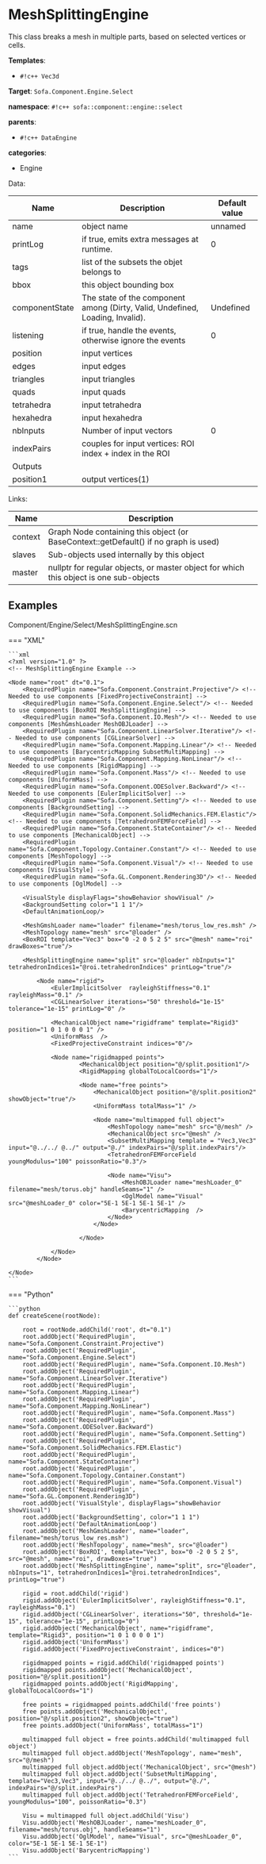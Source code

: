 # MeshSplittingEngine

This class breaks a mesh in multiple parts, based on selected vertices or cells.


__Templates__:

- `#!c++ Vec3d`

__Target__: `Sofa.Component.Engine.Select`

__namespace__: `#!c++ sofa::component::engine::select`

__parents__: 

- `#!c++ DataEngine`

__categories__: 

- Engine

Data: 

<table>
<thead>
    <tr>
        <th>Name</th>
        <th>Description</th>
        <th>Default value</th>
    </tr>
</thead>
<tbody>
	<tr>
		<td>name</td>
		<td>
object name
</td>
		<td>unnamed</td>
	</tr>
	<tr>
		<td>printLog</td>
		<td>
if true, emits extra messages at runtime.
</td>
		<td>0</td>
	</tr>
	<tr>
		<td>tags</td>
		<td>
list of the subsets the objet belongs to
</td>
		<td></td>
	</tr>
	<tr>
		<td>bbox</td>
		<td>
this object bounding box
</td>
		<td></td>
	</tr>
	<tr>
		<td>componentState</td>
		<td>
The state of the component among (Dirty, Valid, Undefined, Loading, Invalid).
</td>
		<td>Undefined</td>
	</tr>
	<tr>
		<td>listening</td>
		<td>
if true, handle the events, otherwise ignore the events
</td>
		<td>0</td>
	</tr>
	<tr>
		<td>position</td>
		<td>
input vertices
</td>
		<td></td>
	</tr>
	<tr>
		<td>edges</td>
		<td>
input edges
</td>
		<td></td>
	</tr>
	<tr>
		<td>triangles</td>
		<td>
input triangles
</td>
		<td></td>
	</tr>
	<tr>
		<td>quads</td>
		<td>
input quads
</td>
		<td></td>
	</tr>
	<tr>
		<td>tetrahedra</td>
		<td>
input tetrahedra
</td>
		<td></td>
	</tr>
	<tr>
		<td>hexahedra</td>
		<td>
input hexahedra
</td>
		<td></td>
	</tr>
	<tr>
		<td>nbInputs</td>
		<td>
Number of input vectors
</td>
		<td>0</td>
	</tr>
	<tr>
		<td>indexPairs</td>
		<td>
couples for input vertices: ROI index + index in the ROI
</td>
		<td></td>
	</tr>
	<tr>
		<td colspan="3">Outputs</td>
	</tr>
	<tr>
		<td>position1</td>
		<td>
output vertices(1)
</td>
		<td></td>
	</tr>

</tbody>
</table>

Links: 

| Name | Description |
| ---- | ----------- |
|context|Graph Node containing this object (or BaseContext::getDefault() if no graph is used)|
|slaves|Sub-objects used internally by this object|
|master|nullptr for regular objects, or master object for which this object is one sub-objects|



## Examples

Component/Engine/Select/MeshSplittingEngine.scn

=== "XML"

    ```xml
    <?xml version="1.0" ?>
    <!-- MeshSplittingEngine Example -->
    
    <Node name="root" dt="0.1">
        <RequiredPlugin name="Sofa.Component.Constraint.Projective"/> <!-- Needed to use components [FixedProjectiveConstraint] -->
        <RequiredPlugin name="Sofa.Component.Engine.Select"/> <!-- Needed to use components [BoxROI MeshSplittingEngine] -->
        <RequiredPlugin name="Sofa.Component.IO.Mesh"/> <!-- Needed to use components [MeshGmshLoader MeshOBJLoader] -->
        <RequiredPlugin name="Sofa.Component.LinearSolver.Iterative"/> <!-- Needed to use components [CGLinearSolver] -->
        <RequiredPlugin name="Sofa.Component.Mapping.Linear"/> <!-- Needed to use components [BarycentricMapping SubsetMultiMapping] -->
        <RequiredPlugin name="Sofa.Component.Mapping.NonLinear"/> <!-- Needed to use components [RigidMapping] -->
        <RequiredPlugin name="Sofa.Component.Mass"/> <!-- Needed to use components [UniformMass] -->
        <RequiredPlugin name="Sofa.Component.ODESolver.Backward"/> <!-- Needed to use components [EulerImplicitSolver] -->
        <RequiredPlugin name="Sofa.Component.Setting"/> <!-- Needed to use components [BackgroundSetting] -->
        <RequiredPlugin name="Sofa.Component.SolidMechanics.FEM.Elastic"/> <!-- Needed to use components [TetrahedronFEMForceField] -->
        <RequiredPlugin name="Sofa.Component.StateContainer"/> <!-- Needed to use components [MechanicalObject] -->
        <RequiredPlugin name="Sofa.Component.Topology.Container.Constant"/> <!-- Needed to use components [MeshTopology] -->
        <RequiredPlugin name="Sofa.Component.Visual"/> <!-- Needed to use components [VisualStyle] -->
        <RequiredPlugin name="Sofa.GL.Component.Rendering3D"/> <!-- Needed to use components [OglModel] -->
        
        <VisualStyle displayFlags="showBehavior showVisual" />
        <BackgroundSetting color="1 1 1"/>
        <DefaultAnimationLoop/>
        
        <MeshGmshLoader name="loader" filename="mesh/torus_low_res.msh" />
        <MeshTopology name="mesh" src="@loader" />
        <BoxROI template="Vec3" box="0 -2 0 5 2 5" src="@mesh" name="roi" drawBoxes="true"/>
    
        <MeshSplittingEngine name="split" src="@loader" nbInputs="1" tetrahedronIndices1="@roi.tetrahedronIndices" printLog="true"/>
    
            <Node name="rigid">
                <EulerImplicitSolver  rayleighStiffness="0.1" rayleighMass="0.1" />
                <CGLinearSolver iterations="50" threshold="1e-15" tolerance="1e-15" printLog="0" />
                
                <MechanicalObject name="rigidframe" template="Rigid3" position="1 0 1 0 0 0 1" />
                <UniformMass  />
                <FixedProjectiveConstraint indices="0"/>
                
                <Node name="rigidmapped points">
                        <MechanicalObject position="@/split.position1"/>
                        <RigidMapping globalToLocalCoords="1"/>
    
                        <Node name="free points">
                            <MechanicalObject position="@/split.position2" showObject="true"/>
                            <UniformMass totalMass="1" />
        
                            <Node name="multimapped full object">
                                <MeshTopology name="mesh" src="@/mesh" />
                                <MechanicalObject src="@mesh" />
                                <SubsetMultiMapping template = "Vec3,Vec3" input="@../../ @../" output="@./" indexPairs="@/split.indexPairs"/>
                                <TetrahedronFEMForceField youngModulus="100" poissonRatio="0.3"/>
                                
                                <Node name="Visu">
                                    <MeshOBJLoader name="meshLoader_0" filename="mesh/torus.obj" handleSeams="1" />
                                    <OglModel name="Visual" src="@meshLoader_0" color="5E-1 5E-1 5E-1 5E-1" />
                                    <BarycentricMapping  />
                                </Node>
                            </Node>
                            
                        </Node>
    
                </Node>
            </Node>
    
    </Node>
    ```

=== "Python"

    ```python
    def createScene(rootNode):

        root = rootNode.addChild('root', dt="0.1")
        root.addObject('RequiredPlugin', name="Sofa.Component.Constraint.Projective")
        root.addObject('RequiredPlugin', name="Sofa.Component.Engine.Select")
        root.addObject('RequiredPlugin', name="Sofa.Component.IO.Mesh")
        root.addObject('RequiredPlugin', name="Sofa.Component.LinearSolver.Iterative")
        root.addObject('RequiredPlugin', name="Sofa.Component.Mapping.Linear")
        root.addObject('RequiredPlugin', name="Sofa.Component.Mapping.NonLinear")
        root.addObject('RequiredPlugin', name="Sofa.Component.Mass")
        root.addObject('RequiredPlugin', name="Sofa.Component.ODESolver.Backward")
        root.addObject('RequiredPlugin', name="Sofa.Component.Setting")
        root.addObject('RequiredPlugin', name="Sofa.Component.SolidMechanics.FEM.Elastic")
        root.addObject('RequiredPlugin', name="Sofa.Component.StateContainer")
        root.addObject('RequiredPlugin', name="Sofa.Component.Topology.Container.Constant")
        root.addObject('RequiredPlugin', name="Sofa.Component.Visual")
        root.addObject('RequiredPlugin', name="Sofa.GL.Component.Rendering3D")
        root.addObject('VisualStyle', displayFlags="showBehavior showVisual")
        root.addObject('BackgroundSetting', color="1 1 1")
        root.addObject('DefaultAnimationLoop')
        root.addObject('MeshGmshLoader', name="loader", filename="mesh/torus_low_res.msh")
        root.addObject('MeshTopology', name="mesh", src="@loader")
        root.addObject('BoxROI', template="Vec3", box="0 -2 0 5 2 5", src="@mesh", name="roi", drawBoxes="true")
        root.addObject('MeshSplittingEngine', name="split", src="@loader", nbInputs="1", tetrahedronIndices1="@roi.tetrahedronIndices", printLog="true")

        rigid = root.addChild('rigid')
        rigid.addObject('EulerImplicitSolver', rayleighStiffness="0.1", rayleighMass="0.1")
        rigid.addObject('CGLinearSolver', iterations="50", threshold="1e-15", tolerance="1e-15", printLog="0")
        rigid.addObject('MechanicalObject', name="rigidframe", template="Rigid3", position="1 0 1 0 0 0 1")
        rigid.addObject('UniformMass')
        rigid.addObject('FixedProjectiveConstraint', indices="0")

        rigidmapped points = rigid.addChild('rigidmapped points')
        rigidmapped points.addObject('MechanicalObject', position="@/split.position1")
        rigidmapped points.addObject('RigidMapping', globalToLocalCoords="1")

        free points = rigidmapped points.addChild('free points')
        free points.addObject('MechanicalObject', position="@/split.position2", showObject="true")
        free points.addObject('UniformMass', totalMass="1")

        multimapped full object = free points.addChild('multimapped full object')
        multimapped full object.addObject('MeshTopology', name="mesh", src="@/mesh")
        multimapped full object.addObject('MechanicalObject', src="@mesh")
        multimapped full object.addObject('SubsetMultiMapping', template="Vec3,Vec3", input="@../../ @../", output="@./", indexPairs="@/split.indexPairs")
        multimapped full object.addObject('TetrahedronFEMForceField', youngModulus="100", poissonRatio="0.3")

        Visu = multimapped full object.addChild('Visu')
        Visu.addObject('MeshOBJLoader', name="meshLoader_0", filename="mesh/torus.obj", handleSeams="1")
        Visu.addObject('OglModel', name="Visual", src="@meshLoader_0", color="5E-1 5E-1 5E-1 5E-1")
        Visu.addObject('BarycentricMapping')
    ```

